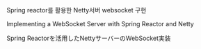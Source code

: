 Spring reactor를 활용한 Netty서버 websocket 구현

Implementing a WebSocket Server with Spring Reactor and Netty

Spring Reactorを活用したNettyサーバーのWebSocket実装
